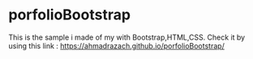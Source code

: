 # porfolioBootstrap
This is the sample i made of my with Bootstrap,HTML,CSS.
Check it by using this link : https://ahmadrazach.github.io/porfolioBootstrap/
